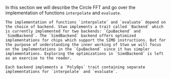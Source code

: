 In this section we will describe the Circle FFT and go over the implementation of functions `interpolate` and `evaluate`.

```admonish
The implementation of functions `interpolate` and `evaluate` depend on the choice of backend. Stwo implements a trait called `Backend` which is currently implemented for two backends: `CpuBackend` and `SimdBackend`. The `SimdBackend` backend offers optimized implementations for chips which support the SIMD instructions. But for the purpose of understanding the inner working of Stwo we will focus on the implementations in the `CpuBackend` since it has simpler implementations. Exploring the optimizations in `SimdBackend` is left as an exercise to the reader.

Each backend implements a `PolyOps` trait containing separate implementations for `interpolate` and `evaluate`.

```
